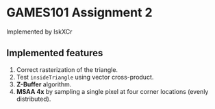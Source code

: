 # GAMES101 Assignment 2
Implemented by IskXCr

## Implemented features
1. Correct rasterization of the triangle.
2. Test `insideTriangle` using vector cross-product.
3. **Z-Buffer** algorithm.
4. **MSAA 4x** by sampling a single pixel at four corner locations (evenly distributed).